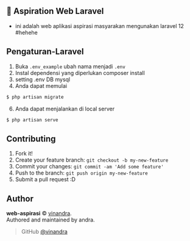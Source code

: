## 👋 Aspiration Web Laravel

-   ini adalah web aplikasi aspirasi masyarakan mengunakan laravel 12 #hehehe

## Pengaturan-Laravel

1. Buka `.env_example` ubah nama menjadi `.env`
2. Instal dependensi yang diperlukan composer install
3. setting .env DB mysql
4. Anda dapat memulai

```sh
$ php artisan migrate
```

6. Anda dapat menjalankan di local server

```sh
$ php artisan serve
```

## Contributing

1. Fork it!
2. Create your feature branch: `git checkout -b my-new-feature`
3. Commit your changes: `git commit -am 'Add some feature'`
4. Push to the branch: `git push origin my-new-feature`
5. Submit a pull request :D

## Author

**web-aspirasi** © [vinandra](https://github.com/vinandra).  
Authored and maintained by andra.

> GitHub [@vinandra](https://github.com/vinandra)
